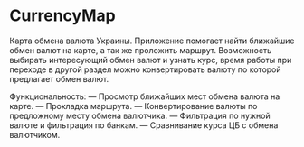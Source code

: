 # CurrencyMap
Карта обмена валюта Украины.
Приложение помогает найти ближайшие обмен валют на карте, а так же проложить маршрут.
Возможность выбирать интересующий обмен валют и узнать курс, время работы при переходе в другой раздел можно конвертировать валюту по которой предлагает обмен валют.

Функциональность:
 — Просмотр ближайших мест обмена валюта на карте. 
 — Прокладка маршрута.
 — Конвертирование валюты по предложному месту обмена валютчика.
 — Фильтрация по нужной валюте и фильтрация по банкам.
 — Сравнивание курса ЦБ с обмена валютчиком.
